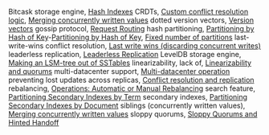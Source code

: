 Bitcask storage engine, [Hash Indexes](ch03.html#idm140605779402608)
CRDTs, [Custom conflict resolution logic](ch05.html#idm140605775904320), [Merging concurrently written values](ch05.html#idm140605775482448)
dotted version vectors, [Version vectors](ch05.html#idm140605775468096)
gossip protocol, [Request Routing](ch06.html#idm140605774990064)
hash partitioning, [Partitioning by Hash of Key](ch06.html#ix_riakhash)-[Partitioning by Hash of Key](ch06.html#idm140605775275168), [Fixed number of partitions](ch06.html#idm140605775104016)
last-write-wins conflict resolution, [Last write wins (discarding concurrent writes)](ch05.html#idm140605775579376)
leaderless replication, [Leaderless Replication](ch05.html#idm140605775812864)
LevelDB storage engine, [Making an LSM-tree out of SSTables](ch03.html#idm140605778328384)
linearizability, lack of, [Linearizability and quorums](ch09.html#idm140605759842544)
multi-datacenter support, [Multi-datacenter operation](ch05.html#idm140605775614320)
preventing lost updates across replicas, [Conflict resolution and replication](ch07.html#idm140605761937920)
rebalancing, [Operations: Automatic or Manual Rebalancing](ch06.html#idm140605775042928)
search feature, [Partitioning Secondary Indexes by Term](ch06.html#idm140605775164592)
secondary indexes, [Partitioning Secondary Indexes by Document](ch06.html#idm140605775204848)
siblings (concurrently written values), [Merging concurrently written values](ch05.html#idm140605775494368)
sloppy quorums, [Sloppy Quorums and Hinted Handoff](ch05.html#idm140605775636176)